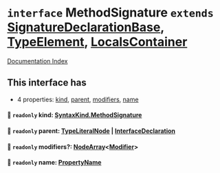 # `interface` MethodSignature `extends` [SignatureDeclarationBase](../interface.SignatureDeclarationBase/README.md), [TypeElement](../interface.TypeElement/README.md), [LocalsContainer](../interface.LocalsContainer/README.md)

[Documentation Index](../README.md)

## This interface has

- 4 properties:
[kind](#-readonly-kind-syntaxkindmethodsignature),
[parent](#-readonly-parent-typeliteralnode--interfacedeclaration),
[modifiers](#-readonly-modifiers-nodearraymodifier),
[name](#-readonly-name-propertyname)


#### 📄 `readonly` kind: [SyntaxKind.MethodSignature](../enum.SyntaxKind/README.md#methodsignature--173)



#### 📄 `readonly` parent: [TypeLiteralNode](../interface.TypeLiteralNode/README.md) | [InterfaceDeclaration](../interface.InterfaceDeclaration/README.md)



#### 📄 `readonly` modifiers?: [NodeArray](../interface.NodeArray/README.md)\<[Modifier](../type.Modifier/README.md)>



#### 📄 `readonly` name: [PropertyName](../type.PropertyName/README.md)



